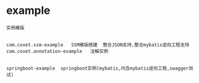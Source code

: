 # example
	实例模版
	

	com.covet.ssm-example   SSM模版搭建  整合JSON支持,整合mybatis逆向工程支持
	com.covet.annotation-example   注解实例
	
	
	springboot-example  springboot实例(mybatis,内含mybatis逆向工程,swagger测试)
